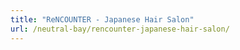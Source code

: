 ```yaml
---
title: "ReNCOUNTER - Japanese Hair Salon"
url: /neutral-bay/rencounter-japanese-hair-salon/
---
```

